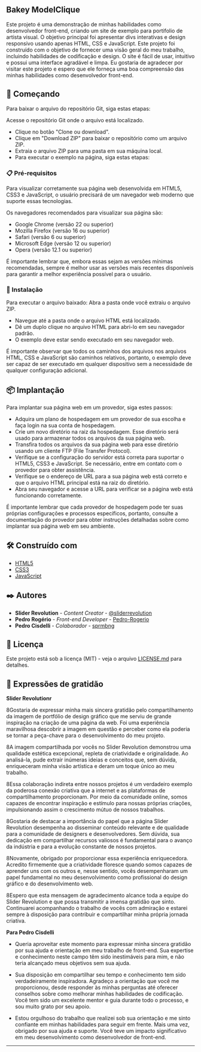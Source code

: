 ## Bakey ModelClique

Este projeto é uma demonstração de minhas habilidades como desenvolvedor front-end, criando um site de exemplo para portifolio de artista visual. O objetivo principal foi apresentar divs interativas e design responsivo usando apenas HTML, CSS e JavaScript. Este projeto foi construído com o objetivo de fornecer uma visão geral do meu trabalho, incluindo habilidades de codificação e design. O site é fácil de usar, intuitivo e possui uma interface agradável e limpa. Eu gostaria de agradecer por visitar este projeto e espero que ele forneça uma boa compreensão das minhas habilidades como desenvolvedor front-end.

## 🚀 Começando

Para baixar o arquivo do repositório Git, siga estas etapas:

Acesse o repositório Git onde o arquivo está localizado.

* Clique no botão "Clone ou download".
* Clique em "Download ZIP" para baixar o repositório como um arquivo ZIP.
* Extraia o arquivo ZIP para uma pasta em sua máquina local.
* Para executar o exemplo na página, siga estas etapas:

### 📋 Pré-requisitos

Para visualizar corretamente sua página web desenvolvida em HTML5, CSS3 e JavaScript, o usuário precisará de um navegador web moderno que suporte essas tecnologias.

Os navegadores recomendados para visualizar sua página são:

* Google Chrome (versão 22 ou superior)
* Mozilla Firefox (versão 16 ou superior)
* Safari (versão 6 ou superior)
* Microsoft Edge (versão 12 ou superior)
* Opera (versão 12.1 ou superior)

É importante lembrar que, embora essas sejam as versões mínimas recomendadas, sempre é melhor usar as versões mais recentes disponíveis para garantir a melhor experiência possível para o usuário.

### 🔧 Instalação

Para executar o arquivo baixado:
Abra a pasta onde você extraiu o arquivo ZIP.

* Navegue até a pasta onde o arquivo HTML está localizado.
* Dê um duplo clique no arquivo HTML para abri-lo em seu navegador padrão.
* O exemplo deve estar sendo executado em seu navegador web.

É importante observar que todos os caminhos dos arquivos nos arquivos HTML, CSS e JavaScript são caminhos relativos, portanto, o exemplo deve ser capaz de ser executado em qualquer dispositivo sem a necessidade de qualquer configuração adicional.

## 📦 Implantação
Para implantar sua página web em um provedor, siga estes passos:

* Adquira um plano de hospedagem em um provedor de sua escolha e faça login na sua conta de hospedagem.
* Crie um novo diretório na raiz da hospedagem. Esse diretório será usado para armazenar todos os arquivos da sua página web.
* Transfira todos os arquivos da sua página web para esse diretório usando um cliente FTP (File Transfer Protocol).
* Verifique se a configuração do servidor está correta para suportar o HTML5, CSS3 e JavaScript. Se necessário, entre em contato com o provedor para obter assistência.
* Verifique se o endereço de URL para a sua página web está correto e que o arquivo HTML principal está na raiz do diretório.
* Abra seu navegador e acesse a URL para verificar se a página web está funcionando corretamente.

É importante lembrar que cada provedor de hospedagem pode ter suas próprias configurações e processos específicos, portanto, consulte a documentação do provedor para obter instruções detalhadas sobre como implantar sua página web em seu ambiente.

## 🛠️ Construído com

* [HTML5](https://html.spec.whatwg.org/multipage/)
* [CSS3](https://www.w3.org/Style/CSS/Overview.en.html)
* [JavaScript](https://developer.mozilla.org/pt-BR/docs/Web/JavaScript)

## ✒️ Autores

* **Slider Revolution** - *Content Creator* - [@sliderrevolution](https://www.instagram.com/sliderrevolution/)
* **Pedro Rogério** - *Front-end Developer* - [Pedro-Rogerio](https://github.com/Pedro-Rogerio)
* **Pedro Cisdelli** - *Colaborador* - [sprmbng](https://github.com/sprmbng)

## 📄 Licença

Este projeto está sob a licença (MIT) - veja o arquivo [LICENSE.md](https://github.com/Pedro-Rogerio/project_artPortifolio/blob/main/LICENSE.MD) para detalhes.

## 🎁 Expressões de gratidão

**Slider Revolutionr**

8Gostaria de expressar minha mais sincera gratidão pelo compartilhamento da imagem de portfólio de design gráfico que me serviu de grande inspiração na criação de uma página da web. Foi uma experiência maravilhosa descobrir a imagem em questão e perceber como ela poderia se tornar a peça-chave para o desenvolvimento do meu projeto.

8A imagem compartilhada por vocês no Slider Revolution demonstrou uma qualidade estética excepcional, repleta de criatividade e originalidade. Ao analisá-la, pude extrair inúmeras ideias e conceitos que, sem dúvida, enriqueceram minha visão artística e deram um toque único ao meu trabalho.

8Essa colaboração indireta entre nossos projetos é um verdadeiro exemplo da poderosa conexão criativa que a internet e as plataformas de compartilhamento proporcionam. Por meio da comunidade online, somos capazes de encontrar inspiração e estímulo para nossas próprias criações, impulsionando assim o crescimento mútuo de nossos trabalhos.

8Gostaria de destacar a importância do papel que a página Slider Revolution desempenha ao disseminar conteúdo relevante e de qualidade para a comunidade de designers e desenvolvedores. Sem dúvida, sua dedicação em compartilhar recursos valiosos é fundamental para o avanço da indústria e para a evolução constante de nossos projetos.

8Novamente, obrigado por proporcionar essa experiência enriquecedora. Acredito firmemente que a criatividade floresce quando somos capazes de aprender uns com os outros e, nesse sentido, vocês desempenharam um papel fundamental no meu desenvolvimento como profissional do design gráfico e do desenvolvimento web.

8Espero que esta mensagem de agradecimento alcance toda a equipe do Slider Revolution e que possa transmitir a imensa gratidão que sinto. Continuarei acompanhando o trabalho de vocês com admiração e estarei sempre à disposição para contribuir e compartilhar minha própria jornada criativa.

**Para Pedro Cisdelli**

* Queria aproveitar este momento para expressar minha sincera gratidão por sua ajuda e orientação em meu trabalho de front-end. Sua expertise e conhecimento neste campo têm sido inestimáveis ​​para mim, e não teria alcançado meus objetivos sem sua ajuda.

* Sua disposição em compartilhar seu tempo e conhecimento tem sido verdadeiramente inspiradora. Agradeço a orientação que você me proporcionou, desde responder às minhas perguntas até oferecer conselhos sobre como melhorar minhas habilidades de codificação. Você tem sido um excelente mentor e guia durante todo o processo, e sou muito grato por seu apoio.

* Estou orgulhoso do trabalho que realizei sob sua orientação e me sinto confiante em minhas habilidades para seguir em frente. Mais uma vez, obrigado por sua ajuda e suporte. Você teve um impacto significativo em meu desenvolvimento como desenvolvedor de front-end.

---
